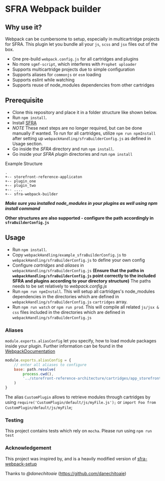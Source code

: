 # SFRA Webpack builder

## Why use it?
Webpack can be cumbersome to setup, especially in multicartridge projects for SFRA.
This plugin let you bundle all your `js`, `scss` and `jsx` files out of the box.

- One pre-build `webpack.config.js` for all cartridges and plugins
- No more `sgmf-script`, which interferes with `Prophet uploader`
- Supports multicartridge projects due to simple configuration
- Supports aliases for `commonjs` or `esm` loading
- Supports eslint while watching
- Supports reuse of node_modules dependencies from other cartridges

## Prerequisite

- Clone this repository and place it in a folder structure like shown below.
- Run `npm install`.
- Install [SFRA](https://github.com/SalesforceCommerceCloud/storefront-reference-architecture)
- *NOTE* These next steps are no longer required, but can be done manually if wanted. To run for all cartridges, utilize `npm run npmInstall` after setting up `webpackHandling/sfraBuilderConfig.js` as defined in Usage section.
- Go inside the *SFRA* directory and run `npm install`.
- Go inside your *SFRA plugin* directories and run `npm install`

Example Structure

```
.
+-- storefront-reference-applicaton
+-- plugin_one
+-- plugin_two
+-- ....
+-- sfra-webpack-builder
```

***Make sure you installed node_modules in your plugins as well using npm install command***

**Other structures are also supported - configure the path accordingly in `sfraBuilderConfig.js`**

## Usage

- Run `npm install`.
- Copy `webpackHandling/example_sfraBuilderConfig.js` to `webpackHandling/sfraBuilderConfig.js` to define your own config
- Configure *cartridges* and *aliases* in `webpackHandling/sfraBuilderConfig.js` 
**(Ensure that the paths in `webpackHandling/sfraBuilderConfig.js` point correctly to the included SFRA and plugins according to your directory structure)** The paths needs to be set relatively to *webpack.config.js*
- Run `npm run npmInstall`. This will setup all cartridges's node_modules dependencies in the directories which are defined in `webpackHandling/sfraBuilderConfig.js` `cartridges` array.
- Run `npm run watch` or `npm run prod`. This will compile all related `js/jsx & css` files included in the directories which are defined in `webpackHandling/sfraBuilderConfig.js`

### Aliases

`module.exports.aliasConfig` let you specify, how to load module packages inside your plugin. Further information can be found in the [WebpackDocumentation](https://webpack.js.org/configuration/resolve/)

```js
module.exports.aliasConfig = {
    // enter all aliases to configure
    base: path.resolve(
        process.cwd(),
        '../storefront-reference-architecture/cartridges/app_storefront_base/cartridge/client/default/'
    )
}
```

The alias `CustomPlugin` allows to retrieve modules through cartridges by using `require('CustomPlugin/default/js/myFile.js');` or `import Foo from CustomPlugin/default/js/myFile`;

### Testing
This project contains tests which rely on `mocha`.
Please run using `npm run test`

### Acknowledgement
This project was inspired by, and is a heavily modified version of [sfra-webpack-setup](https://github.com/danechitoaie/sfra-webpack-setup)

Thanks to *@danechitoaie* (https://github.com/danechitoaie)